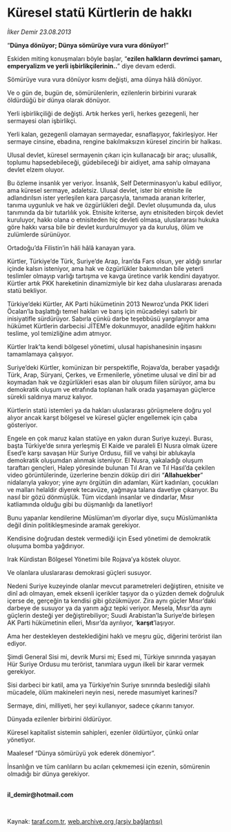 # Küresel statü Kürtlerin de hakkı

*İlker Demir 23.08.2013*

<div class="yazi"><p>“<b>Dünya dönüyor; Dünya sömürüye vura vura dönüyor!</b>” </p>
<p>Eskiden miting konuşmaları böyle başlar, “<b>ezilen halkların devrimci şamarı, emperyalizm ve yerli işbirlikçilerinin..</b>” diye devam ederdi. </p>
<p>Sömürüye vura vura dönüyor kısmı değişti, ama dünya hâlâ dönüyor. </p>
<p>Ve o gün de, bugün de, sömürülenlerin, ezilenlerin birbirini vurarak öldürdüğü bir dünya olarak dönüyor. </p>
<p>Yerli işbirlikçiliği de değişti. Artık herkes yerli, herkes gezegenli, her sermayesi olan işbirlikçi. </p>
<p>Yerli kalan, gezegenli olamayan sermayedar, esnaflaşıyor, fakirleşiyor. Her sermaye cinsine, ebadına, rengine bakılmaksızın küresel zincirin bir halkası. </p>
<p>Ulusal devlet, küresel sermayenin çıkarı için kullanacağı bir araç; ulusallık, toplumu hapsedebileceği, güdebileceği bir aidiyet, ama sahip olmayana devlet elzem oluyor.</p>
<p>Bu özleme insanlık yer veriyor. İnsanlık, Self Determinasyon’u kabul ediliyor, ama küresel sermaye, adaletsiz. Ulusal devlet, ister bir etnisite ile adlandırılsın ister yerleşilen kara parçasıyla, tanımada aranan kriterler, tanıma uygunluk ve hak ve özgürlükleri değil. Devlet oluşumunda da, ulus tanımında da bir tutarlılık yok. Etnisite kriterse, aynı etnisiteden birçok devlet kuruluyor, hakkı olana o etnisiteden hiç devleti olmasa, uluslararası hukuka göre hakkı varsa bile bir devlet kurdurulmuyor ya da kuruluş, ölüm ve zulümlerde sürünüyor. </p>
<p>Ortadoğu’da Filistin’in hâli hâlâ kanayan yara. </p>
<p>Kürtler, Türkiye’de Türk, Suriye’de Arap, İran’da Fars olsun, yer aldığı sınırlar içinde kalsın isteniyor, ama hak ve özgürlükler bakımından bile yeterli teslimler olmayıp varlığı tartışma ve kavga üretince varlık kendini dayatıyor. Kürtler artık PKK hareketinin dinamizmiyle bir kez daha uluslararası arenada statü bekliyor. </p>
<p>Türkiye’deki Kürtler, AK Parti hükümetinin 2013 Newroz’unda PKK lideri Öcalan’la başlattığı temel hakları ve barış için mücadeleyi sabırlı bir inisiyatifle sürdürüyor. Sabırla çünkü darbe teşebbüsü yargılanıyor ama hükümet Kürtlerin darbecisi JİTEM’e dokunmuyor, anadilde eğitim hakkını teslime, yol temizliğine adım atmıyor.</p>
<p>Kürtler Irak’ta kendi bölgesel yönetimi, ulusal hapishanesinin inşasını tamamlamaya çalışıyor. </p>
<p>Suriye’deki Kürtler, komünizan bir perspektifle, Rojava’da, beraber yaşadığı Türk, Arap, Süryani, Çerkes, ve Ermenilerle, yönetime ulusal ve dinî bir ad koymadan hak ve özgürlükleri esas alan bir oluşum fiilen sürüyor, ama bu demokratik oluşum ve etrafında toplanan halk orada yaşamayan güçlerce sürekli saldırıya maruz kalıyor.</p>
<p>Kürtlerin statü istemleri ya da hakları uluslararası görüşmelere doğru yol alıyor ancak karşıt bölgesel ve küresel güçler engellemek için çaba gösteriyor. </p>
<p>Engele en çok maruz kalan statüye en yakın duran Suriye kuzeyi. Burası, başta Türkiye’de sınıra yerleşmiş El Kaide ve paraleli El Nusra olmak üzere Esed’e karşı savaşan Hür Suriye Ordusu, fiilî ve vahşi bir ablukayla demokratik oluşumdan alınmak isteniyor. El Nusra, yakaladığı oluşum taraftarı gençleri, Halep yöresinde bulunan Tıl Aran ve Tıl Hasıl’da çekilen video görüntülerinde, üzerlerine benzin döküp diri diri “<b>Allahuekber</b>” nidalarıyla yakıyor; yine aynı örgütün din adamları, Kürt kadınları, çocukları ve malları helaldir diyerek tecavüze, yağmaya talana davetiye çıkarıyor. Bu nasıl bir gözü dönmüşlük. Tüm vicdanlı insanlar ve dindarlar, Mısır katliamında olduğu gibi bu düşmanlığı da lanetliyor! </p>
<p>Bunu yapanlar kendilerine Müslüman’ım diyorlar diye, suçu Müslümanlıkta değil dinin politikleşmesinde aramak gerekiyor. </p>
<p>Kendisine doğrudan destek vermediği için Esed yönetimi de demokratik oluşuma bomba yağdırıyor. </p>
<p>Irak Kürdistan Bölgesel Yönetimi bile Rojava’ya köstek oluyor. </p>
<p>Ve olanlara uluslararası demokrasi güçleri susuyor. </p>
<p>Nedeni Suriye kuzeyinde olanlar mevcut parametreleri değiştiren, etnisite ve dinî adı olmayan, emek eksenli içerikler taşıyor da o yüzden demek doğruluk içerse de, gerçeğin ta kendisi gibi gözükmüyor. Zira aynı güçler Mısır’daki darbeye de susuyor ya da yarım ağız tepki veriyor. Mesela, Mısır’da aynı güçlerin desteği yer değiştirebiliyor; Suudi Arabistan’la Suriye’de birleşen AK Parti hükümetinin elleri, Mısır’da ayrılıyor, ‘<b>karşıt</b>’laşıyor. </p>
<p>Ama her destekleyen desteklediğini haklı ve meşru güç, diğerini terörist ilan ediyor. </p>
<p>Şimdi General Sisi mi, devrik Mursi mi; Esed mi, Türkiye sınırında yaşayan Hür Suriye Ordusu mu terörist, tanımlara uygun ilkeli bir karar vermek gerekiyor. </p>
<p>Sisi darbeci bir katil, ama ya Türkiye’nin Suriye sınırında beslediği silahlı mücadele, ölüm makineleri neyin nesi, nerede masumiyet karinesi? </p>
<p>Sermaye, dini, milliyeti, her şeyi kullanıyor, sadece çıkarını tanıyor. </p>
<p>Dünyada ezilenler birbirini öldürüyor. </p>
<p>Küresel kapitalist sistemin sahipleri, ezenler öldürtüyor, çünkü onlar yönetiyor.</p>
<p>Maalesef “Dünya sömürüyü yok ederek dönemiyor”. </p>
<p>İnsanlığın ve tüm canlıların bu acıları çekmemesi için ezenin, sömürenin olmadığı bir dünya gerekiyor. </p><b>
<p><br/>il_demir@hotmail.com </p>
<p></p></b> 
</div>

Kaynak: [taraf.com.tr](http://www.taraf.com.tr:80/ilker-demir/makale-kuresel-statu-kurtlerin-de-hakki.htm), [web.archive.org (arşiv bağlantısı)](http://web.archive.org/web/20130825063106/http://www.taraf.com.tr:80/ilker-demir/makale-kuresel-statu-kurtlerin-de-hakki.htm)
